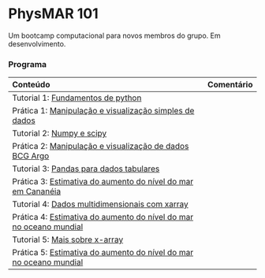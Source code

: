 # PhysMAR 101
Um bootcamp computacional para novos membros do grupo. Em desenvolvimento.


### Programa
| Conteúdo         | Comentário                             |
|:--------------------------|:---------------------------------|
| Tutorial 1: [Fundamentos de python](python/01_python_basico.ipynb)       |           |
| Prática 1: [Manipulação e visualização simples de dados](python/02_visualizacao_dados_saildrones.ipynb)       |           |
| Tutorial 2: [Numpy e scipy](python/03_numpy_and_scipy.ipynb)       |           |
| Prática 2: [Manipulação e visualização de dados BCG Argo](python/04_visualizacao_perfis_argo.ipynb)       |           |
| Tutorial 3: [Pandas para dados tabulares](python/05_pandas.ipynb)| |
| Prática 3: [Estimativa do aumento do nível do mar em Cananéia](python/06_nivel_do_mar_cananeia.ipynb) | |
| Tutorial 4: [Dados multidimensionais com xarray](python/07_intro_xarray.ipynb) | |
| Prática 4: [Estimativa do aumento do nível do mar no oceano mundial](python/08_niveldomar_altimetro.ipynb) | |
| Tutorial 5: [Mais sobre x-array](python/09_mais_sobre_xarray.ipynb) | |
| Prática 5: [Estimativa do aumento do nível do mar no oceano mundial](python/10_conteudodecalor_oceano.ipynb) | |
